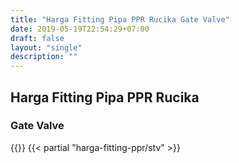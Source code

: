 ```yaml
---
title: "Harga Fitting Pipa PPR Rucika Gate Valve"
date: 2019-05-19T22:54:29+07:00
draft: false
layout: "single"
description: ""
---
```


## Harga Fitting Pipa PPR Rucika
### Gate Valve
{{<kontak-button>}}
{{< partial "harga-fitting-ppr/stv" >}}
